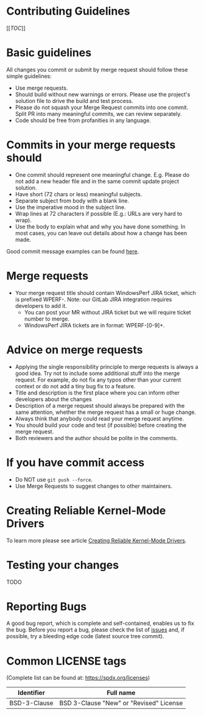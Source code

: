 # Contributing Guidelines

[[_TOC_]]

# Basic guidelines

All changes you commit or submit by merge request should follow these simple guidelines:

- Use merge requests.
- Should build without new warnings or errors. Please use the project's solution file to drive the build and test process.
- Please do not squash your Merge Request commits into one commit. Split PR into many meaningful commits, we can review separately.
- Code should be free from profanities in any language.

# Commits in your merge requests should

- One commit should represent one meaningful change. E.g. Please do not add a new header file and in the same commit update project solution.
- Have short (72 chars or less) meaningful subjects.
- Separate subject from body with a blank line.
- Use the imperative mood in the subject line.
- Wrap lines at 72 characters if possible (E.g.: URLs are very hard to wrap).
- Use the body to explain what and why you have done something. In most cases, you can leave out details about how a change has been made.

Good commit message examples can be found [here](https://wiki.openstack.org/wiki/GitCommitMessages#Information_in_commit_messages).

# Merge requests

- Your merge request title should contain WindowsPerf JIRA ticket, which is prefixed WPERF-. Note: our GitLab JIRA integration requires developers to add it.
  - You can post your MR without JIRA ticket but we will require ticket number to merge.
  - WindowsPerf JIRA tickets are in format: WPERF-[0-9]+.

# Advice on merge requests

- Applying the single responsibility principle to merge requests is always a good idea. Try not to include some additional stuff into the merge request. For example, do not fix any typos other than your current context or do not add a tiny bug fix to a feature.
- Title and description is the first place where you can inform other developers about the changes
- Description of a merge request should always be prepared with the same attention, whether the merge request has a small or huge change.
- Always think that anybody could read your merge request anytime.
- You should build your code and test (if possible) before creating the merge request.
- Both reviewers and the author should be polite in the comments.

# If you have commit access

- Do NOT use `git push --force`.
- Use Merge Requests to suggest changes to other maintainers.

# Creating Reliable Kernel-Mode Drivers

To learn more please see article [Creating Reliable Kernel-Mode Drivers](https://learn.microsoft.com/en-us/windows-hardware/drivers/kernel/creating-reliable-kernel-mode-drivers).

# Testing your changes

TODO

# Reporting Bugs

A good bug report, which is complete and self-contained, enables us to fix the bug. Before you report a bug, please check the list of [issues](https://gitlab.com/Linaro/WindowsPerf/vs-extension/-/issues) and, if possible, try a bleeding edge code (latest source tree commit).

# Common LICENSE tags

(Complete list can be found at: https://spdx.org/licenses)

| Identifier   | Full name                               |
| ------------ | --------------------------------------- |
| BSD-3-Clause | BSD 3-Clause "New" or "Revised" License |

